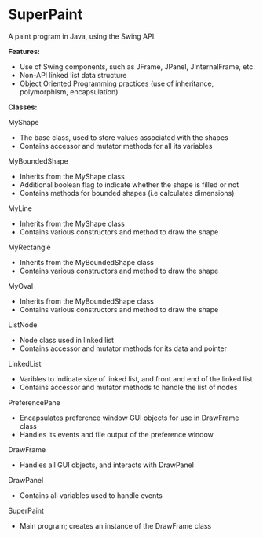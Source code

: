 # SuperPaint
A paint program in Java, using the Swing API.

**Features:**
- Use of Swing components, such as JFrame, JPanel, JInternalFrame, etc.
- Non-API linked list data structure
- Object Oriented Programming practices (use of inheritance, polymorphism, encapsulation)

**Classes:**

MyShape
  - The base class, used to store values associated with the shapes
  - Contains accessor and mutator methods for all its variables
 
MyBoundedShape
  - Inherits from the MyShape class
  - Additional boolean flag to indicate whether the shape is filled or not
  - Contains methods for bounded shapes (i.e calculates dimensions)
  
  
MyLine
  - Inherits from the MyShape class
  - Contains various constructors and method to draw the shape
  
  
MyRectangle
  - Inherits from the MyBoundedShape class
  - Contains various constructors and method to draw the shape
  
  
MyOval
  - Inherits from the MyBoundedShape class
  - Contains various constructors and method to draw the shape

ListNode
  - Node class used in linked list
  - Contains accessor and mutator methods for its data and pointer
  
LinkedList
  - Varibles to indicate size of linked list, and front and end of the linked list
  - Contains accessor and mutator methods to handle the list of nodes

PreferencePane
  - Encapsulates preference window GUI objects for use in DrawFrame class
  - Handles its events and file output of the preference window

DrawFrame
  - Handles all GUI objects, and interacts with DrawPanel

DrawPanel
  - Contains all variables used to handle events 

SuperPaint 
  - Main program; creates an instance of the DrawFrame class
